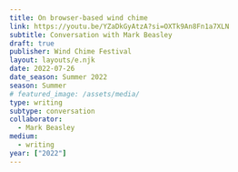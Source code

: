 ```yaml
---
title: On browser-based wind chime
link: https://youtu.be/YZaDkGyAtzA?si=OXTk9An8Fn1a7XLN
subtitle: Conversation with Mark Beasley
draft: true
publisher: Wind Chime Festival
layout: layouts/e.njk
date: 2022-07-26
date_season: Summer 2022
season: Summer
# featured_image: /assets/media/
type: writing
subtype: conversation
collaborator:
  - Mark Beasley
medium:
  - writing
year: ["2022"]
---
```

